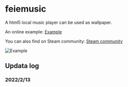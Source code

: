 # feiemusic

A html5 local music player can be used as wallpaper.

An online example: [Example](https://kenc.top/music)

You can also find on Steam community: [Steam community](https://steamcommunity.com/sharedfiles/filedetails/?id=2751141507)


![Example](https://user-images.githubusercontent.com/89433346/153753965-5416a333-de5a-46b5-848c-f422abdd06e5.png)

## Updata log
### 2022/2/13

